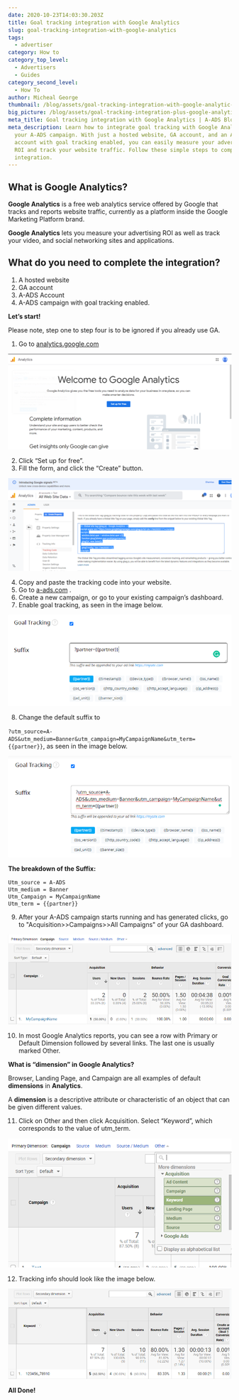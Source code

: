 ```yaml
---
date: 2020-10-23T14:03:30.203Z
title: Goal tracking integration with Google Analytics
slug: goal-tracking-integration-with-google-analytics
tags:
  - advertiser
category: How to
category_top_level:
  - Advertisers
  - Guides
category_second_level:
  - How To
author: Micheal George
thumbnail: /blog/assets/goal-tracking-integration-with-google-analytic-logo-main.png
big_picture: /blog/assets/goal-tracking-integration-plus-google-analytic-logo-square.png
meta_title: Goal tracking integration with Google Analytics | A-ADS Blog
meta_description: Learn how to integrate goal tracking with Google Analytics and
  your A-ADS campaign. With just a hosted website, GA account, and an A-ADS
  account with goal tracking enabled, you can easily measure your advertising
  ROI and track your website traffic. Follow these simple steps to complete the
  integration.
---
```

## What is Google Analytics?

**Google Analytics** is a free web analytics service offered by Google that tracks and reports website traffic, currently as a platform inside the Google Marketing Platform brand.

**Google Analytics** lets you measure your advertising ROI as well as track your video, and social networking sites and applications.

## What do you need to complete the integration?

1. A hosted website
2. GA account
3. A-ADS Account
4. A-ADS campaign with goal tracking enabled.

**Let’s start!**

Please note, step one to step four is to be ignored if you already use GA.

1. Go to [analytics.google.com](https://analytics.google.com) 

![Google Analytics Intro](../../static/assets/google-analytics-intro.png "Google Analytics Intro")

2. Click “Set up for free”.
3. Fill the form, and click the “Create” button.

![google analytics create property](../../static/assets/google-analytics-create-propery.png "google analytics create property")

4. Copy and paste the tracking code into your website.
5. Go to [a-ads.com](https://a-ads.com) .
6. Create a new campaign, or go to your existing campaign’s dashboard.
7. Enable goal tracking, as seen in the image below.

![Goal tracking partner](../../static/assets/goal-tracking-partner.png "Goal tracking partner")

8. Change the default suffix to

`?utm_source=A-ADS&utm_medium=Banner&utm_campaign=MyCampaignName&utm_term={{partner}}`,  as seen in the image below.

![Goal tracking](../../static/assets/goal-tracking.png "Goal tracking")

**The breakdown of the Suffix:**

```
Utm_source = A-ADS
Utm_medium = Banner
Utm_Campaign = MyCampaignName
Utm_term = {{partner}}
```

9. After your A-ADS campaign starts running and has generated clicks, go to "Acquisition>>Campaigns>>All Campaigns" of your  GA dashboard.

![Google Analytics campaigns](../../static/assets/campaign-mycompaign.png "Google Analytics campaigns")

10. In most Google Analytics reports, you can see a row with Primary or  Default Dimension followed by several links. The last one is usually marked Other.

**What is “dimension” in Google Analytics?**

Browser, Landing Page, and Campaign are all examples of default **dimensions** in **Analytics**.

A **dimension** is a descriptive attribute or characteristic of an object that can be given different values.

11. Click on Other and then click Acquisition. Select “Keyword”, which corresponds to the value of utm_term.

![campaign acquisition keyword](../../static/assets/campaign-acquisition-keyword.png "campaign acquisition keyword")

12. Tracking info should look like the image below.

![Google Analytics campaign summary](../../static/assets/campaign-summary.png "Google Analytics campaign summary")

**All Done!**